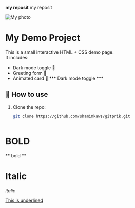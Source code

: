 **my reposit**
my reposit

![My photo](anime-anime-boys-picture-in-picture-kimetsu-no-yaiba-kamado-tanjirō-hd-wallpaper-preview.jpg)


# My Demo Project

This is a small interactive HTML + CSS demo page.  
It includes:
- Dark mode toggle 🌙
- Greeting form 👋
- Animated card 🎴
*** Dark mode toggle ***

## 🚀 How to use
1. Clone the repo:
   ```bash
   git clone https://github.com/shamimkaws/gitprik.git



# BOLD 
 ** bold **

# Italic
 *italic*

 <u>This is underlined</u>
